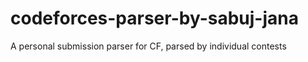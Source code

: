# codeforces-parser-by-sabuj-jana
A personal submission parser for CF, parsed by individual contests
